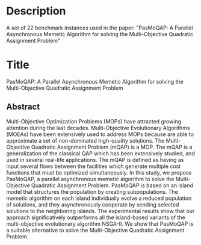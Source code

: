 # Description

A set of 22 benchmark instances used in the paper: "PasMoQAP: A Parallel Asynchronous Memetic Algorithm for solving the Multi-Objective Quadratic Assignment Problem"

# Title
PasMoQAP: A Parallel Asynchronous Memetic Algorithm for solving the Multi-Objective Quadratic Assignment Problem

## Abstract
Multi-Objective Optimization Problems (MOPs) have attracted growing attention during the last decades. Multi-Objective Evolutionary Algorithms (MOEAs) have been extensively used to address MOPs because are able to approximate a set of non-dominated high-quality solutions. The Multi-Objective Quadratic Assignment Problem (mQAP) is a MOP. The mQAP is a generalization of the classical QAP which has been extensively studied, and used in several real-life applications. The mQAP is defined as having as input several flows between the facilities which generate multiple cost functions that must be optimized simultaneously. In this study, we propose PasMoQAP, a parallel asynchronous memetic algorithm to solve the Multi-Objective Quadratic Assignment Problem. PasMoQAP is based on an island model that structures the population by creating subpopulations. The memetic algorithm on each island individually evolve a reduced population of solutions, and they asynchronously cooperate by sending selected solutions to the neighboring islands. The experimental results show that our approach significatively outperforms all the island-based variants of the multi-objective evolutionary algorithm NSGA-II. We show that PasMoQAP is a suitable alternative to solve the Multi-Objective Quadratic Assignment Problem.
